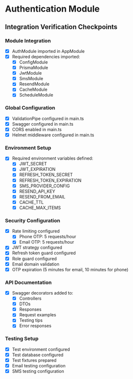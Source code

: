 # Authentication Module

## Integration Verification Checkpoints

### Module Integration

- [x] AuthModule imported in AppModule
- [x] Required dependencies imported:
  - [x] ConfigModule
  - [x] PrismaModule
  - [x] JwtModule
  - [x] SmsModule
  - [x] ResendModule
  - [x] CacheModule
  - [x] ScheduleModule

### Global Configuration

- [x] ValidationPipe configured in main.ts
- [x] Swagger configured in main.ts
- [x] CORS enabled in main.ts
- [x] Helmet middleware configured in main.ts

### Environment Setup

- [x] Required environment variables defined:
  - [x] JWT_SECRET
  - [x] JWT_EXPIRATION
  - [x] REFRESH_TOKEN_SECRET
  - [x] REFRESH_TOKEN_EXPIRATION
  - [x] SMS_PROVIDER_CONFIG
  - [x] RESEND_API_KEY
  - [x] RESEND_FROM_EMAIL
  - [x] CACHE_TTL
  - [x] CACHE_MAX_ITEMS

### Security Configuration

- [x] Rate limiting configured
  - [x] Phone OTP: 5 requests/hour
  - [x] Email OTP: 5 requests/hour
- [x] JWT strategy configured
- [x] Refresh token guard configured
- [x] Role guard configured
- [x] Email domain validation
- [x] OTP expiration (5 minutes for email, 10 minutes for phone)

### API Documentation

- [x] Swagger decorators added to:
  - [x] Controllers
  - [x] DTOs
  - [x] Responses
  - [x] Request examples
  - [x] Testing tips
  - [x] Error responses

### Testing Setup

- [x] Test environment configured
- [x] Test database configured
- [x] Test fixtures prepared
- [x] Email testing configuration
- [x] SMS testing configuration
